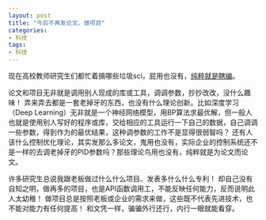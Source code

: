 ```yaml
---
layout: post
title: "今后不再发论文、做项目"
categories:
- 科技
tags:
- 科技
---
```


现在高校教师研究生们都忙着搞哪些垃圾sci，屁用也没有，[纯粹就是瞎编](http://xcguan.net/2016/03/%E6%9C%89%E4%BA%9B%E6%95%99%E6%8E%88-%E6%8D%A2%E4%B8%80%E7%A7%8D%E6%9D%90%E6%96%99%E7%BF%BB%E6%9D%A5%E8%A6%86%E5%8E%BB%E5%8F%91%E8%AE%BA%E6%96%87-%E4%B9%9F%E4%B8%8D%E8%A7%89%E8%85%BB%E5%91%B3/)。<!--more-->  

论文和项目无非就是调用别人现成的库或工具，调调参数，抄抄改改，没什么趣味！ 弄来弄去都是一套老掉牙的东西，也没有什么理论创新。比如深度学习（Deep Learning）无非就是一个神经网络模型，用BP算法求最优解，但一般人也就是使用别人写好的程序或库，交给相应的工具运行一下自己的数据，自己调调一些参数，得到作为的最优结果，这种调参数的工作不是显得很弱智吗？  还有人该什么控制优化理论，其实发那么多论文，鬼用也没有，实际企业的控制系统还不是一样的去调老掉牙的PID参数吗？那些理论鸟用也没有，纯粹就是为论文而论文。


许多研究生总说我跟老板做过什么什么项目、发表多什么什么专利！ 却自己没有自知之明，做再多的项目，也是API函数调用工，不能反映任何能力，反而说明此人太幼稚！ 做项目总是按照老板或企业的需求来做，这些既不代表先进技术，也不能对能力有任何提高！ 和文凭一样，骗骗外行还行，内行一眼就能看穿。



  



